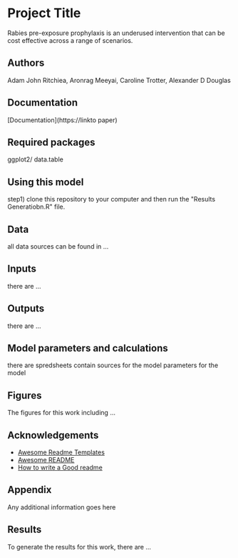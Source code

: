 # Project Title

Rabies pre-exposure prophylaxis is an underused intervention that can be cost effective across a range of scenarios.


## Authors

Adam John Ritchiea, Aronrag Meeyai, Caroline Trotter, Alexander D Douglas

## Documentation

[Documentation](https://linkto paper) 
## Required packages
ggplot2/ data.table
## Using this model
step1) clone this repository to your computer and then run the "Results Generatiobn.R" file.
## Data
all data sources can be found in ...
## Inputs
there are ...
## Outputs 
there are ...
## Model parameters and calculations
there are spredsheets contain sources for the model parameters for the model
## Figures
The figures for this work including ...
## Acknowledgements

 - [Awesome Readme Templates](https://awesomeopensource.com/project/elangosundar/awesome-README-templates)
 - [Awesome README](https://github.com/matiassingers/awesome-readme)
 - [How to write a Good readme](https://bulldogjob.com/news/449-how-to-write-a-good-readme-for-your-github-project)


## Appendix

Any additional information goes here


## Results
To generate the results for this work, there are ...
